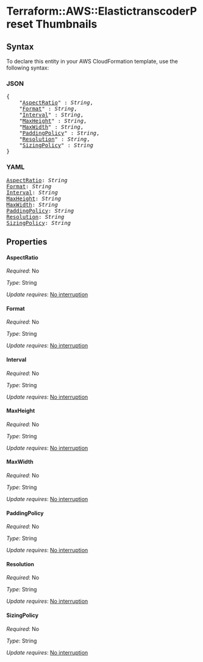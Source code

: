 # Terraform::AWS::ElastictranscoderPreset Thumbnails

## Syntax

To declare this entity in your AWS CloudFormation template, use the following syntax:

### JSON

<pre>
{
    "<a href="#aspectratio" title="AspectRatio">AspectRatio</a>" : <i>String</i>,
    "<a href="#format" title="Format">Format</a>" : <i>String</i>,
    "<a href="#interval" title="Interval">Interval</a>" : <i>String</i>,
    "<a href="#maxheight" title="MaxHeight">MaxHeight</a>" : <i>String</i>,
    "<a href="#maxwidth" title="MaxWidth">MaxWidth</a>" : <i>String</i>,
    "<a href="#paddingpolicy" title="PaddingPolicy">PaddingPolicy</a>" : <i>String</i>,
    "<a href="#resolution" title="Resolution">Resolution</a>" : <i>String</i>,
    "<a href="#sizingpolicy" title="SizingPolicy">SizingPolicy</a>" : <i>String</i>
}
</pre>

### YAML

<pre>
<a href="#aspectratio" title="AspectRatio">AspectRatio</a>: <i>String</i>
<a href="#format" title="Format">Format</a>: <i>String</i>
<a href="#interval" title="Interval">Interval</a>: <i>String</i>
<a href="#maxheight" title="MaxHeight">MaxHeight</a>: <i>String</i>
<a href="#maxwidth" title="MaxWidth">MaxWidth</a>: <i>String</i>
<a href="#paddingpolicy" title="PaddingPolicy">PaddingPolicy</a>: <i>String</i>
<a href="#resolution" title="Resolution">Resolution</a>: <i>String</i>
<a href="#sizingpolicy" title="SizingPolicy">SizingPolicy</a>: <i>String</i>
</pre>

## Properties

#### AspectRatio

_Required_: No

_Type_: String

_Update requires_: [No interruption](https://docs.aws.amazon.com/AWSCloudFormation/latest/UserGuide/using-cfn-updating-stacks-update-behaviors.html#update-no-interrupt)

#### Format

_Required_: No

_Type_: String

_Update requires_: [No interruption](https://docs.aws.amazon.com/AWSCloudFormation/latest/UserGuide/using-cfn-updating-stacks-update-behaviors.html#update-no-interrupt)

#### Interval

_Required_: No

_Type_: String

_Update requires_: [No interruption](https://docs.aws.amazon.com/AWSCloudFormation/latest/UserGuide/using-cfn-updating-stacks-update-behaviors.html#update-no-interrupt)

#### MaxHeight

_Required_: No

_Type_: String

_Update requires_: [No interruption](https://docs.aws.amazon.com/AWSCloudFormation/latest/UserGuide/using-cfn-updating-stacks-update-behaviors.html#update-no-interrupt)

#### MaxWidth

_Required_: No

_Type_: String

_Update requires_: [No interruption](https://docs.aws.amazon.com/AWSCloudFormation/latest/UserGuide/using-cfn-updating-stacks-update-behaviors.html#update-no-interrupt)

#### PaddingPolicy

_Required_: No

_Type_: String

_Update requires_: [No interruption](https://docs.aws.amazon.com/AWSCloudFormation/latest/UserGuide/using-cfn-updating-stacks-update-behaviors.html#update-no-interrupt)

#### Resolution

_Required_: No

_Type_: String

_Update requires_: [No interruption](https://docs.aws.amazon.com/AWSCloudFormation/latest/UserGuide/using-cfn-updating-stacks-update-behaviors.html#update-no-interrupt)

#### SizingPolicy

_Required_: No

_Type_: String

_Update requires_: [No interruption](https://docs.aws.amazon.com/AWSCloudFormation/latest/UserGuide/using-cfn-updating-stacks-update-behaviors.html#update-no-interrupt)

